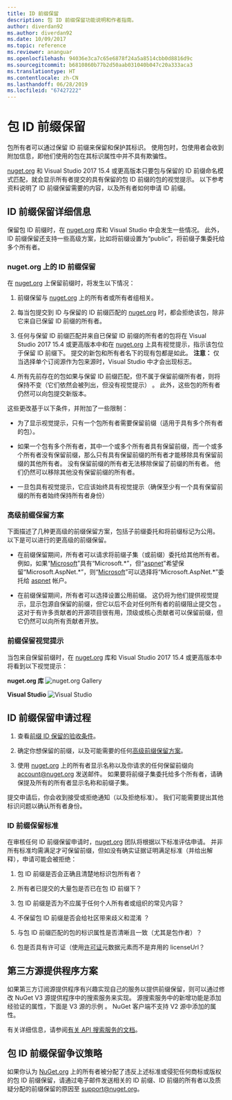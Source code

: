 ```yaml
---
title: ID 前缀保留
description: 包 ID 前缀保留功能说明和作者指南。
author: diverdan92
ms.author: diverdan92
ms.date: 10/09/2017
ms.topic: reference
ms.reviewer: ananguar
ms.openlocfilehash: 94036e3ca7c65e6878f24a5a8514cbb0d8816d9c
ms.sourcegitcommit: b6810860b77b2d50aab031040b047c20a333aca3
ms.translationtype: HT
ms.contentlocale: zh-CN
ms.lasthandoff: 06/28/2019
ms.locfileid: "67427222"
---
```

# <a name="package-id-prefix-reservation"></a>包 ID 前缀保留

包所有者可以通过保留 ID 前缀来保留和保护其标识。 使用包时，包使用者会收到附加信息，即他们使用的包在其标识属性中并不具有欺骗性。 

[nuget.org](https://www.nuget.org/) 和 Visual Studio 2017 15.4 或更高版本只要包与保留的 ID 前缀命名模式匹配，就会显示所有者提交的具有保留的包 ID 前缀的包的视觉提示。 以下参考资料说明了 ID 前缀保留需要的内容，以及所有者如何申请 ID 前缀。

## <a name="id-prefix-reservation-details"></a>ID 前缀保留详细信息

保留包 ID 前缀时，在 [nuget.org](https://www.nuget.org/) 库和 Visual Studio 中会发生一些情况。 此外，ID 前缀保留还支持一些高级方案，比如将前缀设置为“public”，将前缀子集委托给多个所有者。

### <a name="id-prefix-reservation-on-nugetorg"></a>nuget.org 上的 ID 前缀保留

在 [nuget.org](https://www.nuget.org/) 上保留前缀时，将发生以下情况：

1. 前缀保留与 [nuget.org](https://www.nuget.org/) 上的所有者或所有者组相关。

1. 每当包提交到 ID 与保留的 ID 前缀匹配的 [nuget.org](https://www.nuget.org/) 时，都会拒绝该包，除非它来自已保留 ID 前缀的所有者。

1. 任何与保留 ID 前缀匹配并来自已保留 ID 前缀的所有者的包将在 Visual Studio 2017 15.4 或更高版本中和在 [nuget.org](https://www.nuget.org/) 上具有视觉提示，指示该包位于保留 ID 前缀下。 提交的新包和所有者名下的现有包都是如此。 **注意：** 仅当选择单个订阅源作为包来源时，Visual Studio 中才会出现标志。

1. 所有先前存在的包如果与保留 ID 前缀匹配，但不属于保留前缀所有者，则将保持不变（它们依然会被列出，但没有视觉提示）  。 此外，这些包的所有者仍然可以向包提交新版本。

这些更改基于以下条件，并附加了一些限制：

- 为了显示视觉提示，只有一个包所有者需要保留前缀（适用于具有多个所有者的包）。

- 如果一个包有多个所有者，其中一个或多个所有者具有保留前缀，而一个或多个所有者没有保留前缀，那么只有具有保留前缀的所有者才能移除具有保留前缀的其他所有者。 没有保留前缀的所有者无法移除保留了前缀的所有者。 他们仍然可以移除其他没有保留前缀的所有者。

- 一旦包具有视觉提示，它应该始终具有视觉提示（确保至少有一个具有保留前缀的所有者始终保持所有者身份） 

### <a name="advanced-prefix-reservation-scenarios"></a>高级前缀保留方案

下面描述了几种更高级的前缀保留方案，包括子前缀委托和将前缀标记为公用。 以下是可以进行的更高级的前缀保留。 

- 在前缀保留期间，所有者可以请求将前缀子集（或前缀）委托给其他所有者。 例如，如果“[Microsoft](https://www.nuget.org/profiles/microsoft)”具有“Microsoft.\*”，但“[aspnet](https://www.nuget.org/profiles/aspnet)”希望保留“Microsoft.AspNet.\*”，则“[Microsoft](https://www.nuget.org/profiles/microsoft)”可以选择将“Microsoft.AspNet.\*”委托给 [aspnet](https://www.nuget.org/profiles/aspnet) 帐户。

- 在前缀保留期间，所有者可以选择设置公用前缀。 这仍将为他们提供视觉提示，显示包源自保留的前缀，但它以后不会对任何所有者的前缀阻止提交包  。 这对于有许多贡献者的开源项目很有用，顶级或核心贡献者可以保留前缀，但它仍然可以向所有贡献者开放。 

### <a name="prefix-reservation-visual-indicator"></a>前缀保留视觉提示

当包来自保留前缀时，在 [nuget.org](https://www.nuget.org/) 库和 Visual Studio 2017 15.4 或更高版本中将看到以下视觉提示：

**nuget.org 库**
![nuget.org Gallery](media/nuget-gallery-reserved-prefix.png)

**Visual Studio**
![Visual Studio](media/visual-studio-reserved-prefix.png)

## <a name="id-prefix-reservation-application-process"></a>ID 前缀保留申请过程

1. 查看[前缀 ID 保留的验收条件](#id-prefix-reservation-criteria)。

2. 确定你想保留的前缀，以及可能需要的任何[高级前缀保留方案](#advanced-prefix-reservation-scenarios)。

3. 使用 [nuget.org](https://www.nuget.org/) 上的所有者显示名称以及你请求的任何保留前缀向 [account@nuget.org](mailto:account@nuget.org) 发送邮件。 如果要将前缀子集委托给多个所有者，请确保提及所有的所有者显示名称和前缀子集。

提交申请后，你会收到接受或拒绝通知（以及拒绝标准）。 我们可能需要提出其他标识问题以确认所有者身份。

### <a name="id-prefix-reservation-criteria"></a>ID 前缀保留标准

在审核任何 ID 前缀保留申请时，[nuget.org](https://www.nuget.org/) 团队将根据以下标准评估申请。 并非所有标准均需满足才可保留前缀，但如没有确实证据证明满足标准（并给出解释），申请可能会被拒绝：

1. 包 ID 前缀是否会正确且清楚地标识包所有者？

1. 所有者已提交的大量包是否已在包 ID 前缀下？

1. 包 ID 前缀是否为不应属于任何个人所有者或组织的常见内容？

1. 不保留包 ID 前缀是否会给社区带来歧义和混淆  ？

1. 与包 ID 前缀匹配的包的标识属性是否清晰且一致（尤其是包作者）？

1. 包是否具有许可证（使用[许可证](../reference/nuspec.md#license)元数据元素而不是弃用的 licenseUrl？

## <a name="third-party-feed-provider-scenarios"></a>第三方源提供程序方案

如果第三方订阅源提供程序有兴趣实现自己的服务以提供前缀保留，则可以通过修改 NuGet V3 源提供程序中的搜索服务来实现。 源搜索服务中的新增功能是添加经验证的属性，下面是 V3 源的示例  。 NuGet 客户端不支持 V2 源中添加的属性。

有关详细信息，请参阅[有关 API 搜索服务的文档](../api/search-query-service-resource.md)。

## <a name="package-id-prefix-reservation-dispute-policy"></a>包 ID 前缀保留争议策略
如果你认为 [NuGet.org](https://www.nuget.org) 上的所有者被分配了违反上述标准或侵犯任何商标或版权的包 ID 前缀保留，请通过电子邮件发送相关的 ID 前缀、ID 前缀的所有者以及质疑分配的前缀保留的原因至 [support@nuget.org](mailto:support@nuget.org)。

